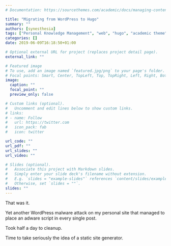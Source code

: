 ```yaml
---
# Documentation: https://sourcethemes.com/academic/docs/managing-content/

title: "Migrating from WordPress to Hugo"
summary: ""
authors: [synesthesia]
tags: ["Personal Knowledge Management", "web", "hugo", "academic theme"]
categories: []
date: 2019-06-09T16:18:50+01:00

# Optional external URL for project (replaces project detail page).
external_link: ""

# Featured image
# To use, add an image named `featured.jpg/png` to your page's folder.
# Focal points: Smart, Center, TopLeft, Top, TopRight, Left, Right, BottomLeft, Bottom, BottomRight.
image:
  caption: ""
  focal_point: ""
  preview_only: false

# Custom links (optional).
#   Uncomment and edit lines below to show custom links.
# links:
# - name: Follow
#   url: https://twitter.com
#   icon_pack: fab
#   icon: twitter

url_code: ""
url_pdf: ""
url_slides: ""
url_video: ""

# Slides (optional).
#   Associate this project with Markdown slides.
#   Simply enter your slide deck's filename without extension.
#   E.g. `slides = "example-slides"` references `content/slides/example-slides.md`.
#   Otherwise, set `slides = ""`.
slides: ""
---
```


That was it.

Yet another WordPress malware attack on my personal site that managed to place an adware script in every single post.

Took half a day to cleanup.

Time to take seriously the idea of a static site generator.
